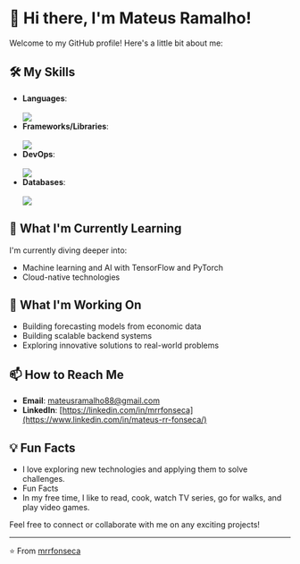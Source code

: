 # 👋 Hi there, I'm Mateus Ramalho!

Welcome to my GitHub profile! Here's a little bit about me:

## 🛠️ My Skills
- **Languages**:<div style="display: inline_block">   
  <a href="https://skillicons.dev"><img src="https://skillicons.dev/icons?i=python,r,latex,matlab " /></a>
- **Frameworks/Libraries**: <div style="display: inline_block">   
  <a href="https://skillicons.dev"><img src="https://skillicons.dev/icons?i=vscode,pycharm,pytorch,sklearn,selenium " /></a>
- **DevOps**: <div style="display: inline_block">   
  <a href="https://skillicons.dev"><img src="https://skillicons.dev/icons?i=docker,git,github,githubactions " /></a>
- **Databases**: <div style="display: inline_block">   
  <a href="https://skillicons.dev"><img src="https://skillicons.dev/icons?i=mysql,sqlite " /></a>

## 🌱 What I'm Currently Learning
I'm currently diving deeper into:
- Machine learning and AI with TensorFlow and PyTorch
- Cloud-native technologies

## 🔭 What I'm Working On
- Building forecasting models from economic data
- Building scalable backend systems
- Exploring innovative solutions to real-world problems

## 📫 How to Reach Me
- **Email**: mateusramalho88@gmail.com
- **LinkedIn**: [https://linkedin.com/in/mrrfonseca](https://www.linkedin.com/in/mateus-rr-fonseca/)

## 💡 Fun Facts
- I love exploring new technologies and applying them to solve challenges.
- Fun Facts
- In my free time, I like to read, cook, watch TV series, go for walks, and play video games.

Feel free to connect or collaborate with me on any exciting projects!

---
⭐️ From [mrrfonseca](https://github.com/mrrfonseca)
